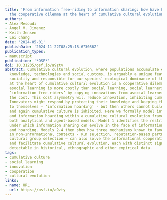 ```yaml
---
title: 'From information free-riding to information sharing: how have humans solved
  the cooperative dilemma at the heart of cumulative cultural evolution?'
authors:
- Alex Mesoudi
- Angel V. Jimenez
- Keith Jensen
- Lei Chang
date: '2024-05-01'
publishDate: '2024-11-22T08:25:18.673086Z'
publication_types:
- manuscript
publication: '*OSF*'
doi: 10.31235/osf.io/a9zty
abstract: Cumulative cultural evolution, where populations accumulate ever-improving
  knowledge, technologies and social customs, is arguably a unique feature of human
  sociality and responsible for our species’ ecological dominance of the planet. However,
  at the heart of cumulative cultural evolution is a cooperative dilemma. Assuming
  asocial learning is more costly than social learning, social learners can act as
  ‘information free-riders’ by copying innovations from asocial learners without paying
  the cost. This cost asymmetry will reduce innovation, inhibiting cumulative culture.
  Innovators might respond by protecting their knowledge and keeping the benefits
  to themselves – ‘information hoarding’ - but then others cannot build on their discoveries
  and again cumulative culture is inhibited. Here we formally model information free-riding
  and information hoarding within a cumulative cultural evolution framework using
  both analytical and agent-based models. Model 1 identifies the restrictive conditions
  under which information sharing can evolve in the face of information free-riding
  and hoarding. Models 2-4 then show how three mechanisms known to favour cooperation
  in non-informational contexts - kin selection, reputation-based partner choice and
  cultural group selection – can also solve the informational cooperative dilemma
  and facilitate cumulative cultural evolution, each with distinct signatures potentially
  detectable in historical, ethnographic and other empirical data.
tags:
- cumulative culture
- social learning
- innovation
- cooperation
- cultural evolution
links:
- name: URL
  url: https://osf.io/a9zty
---
```

